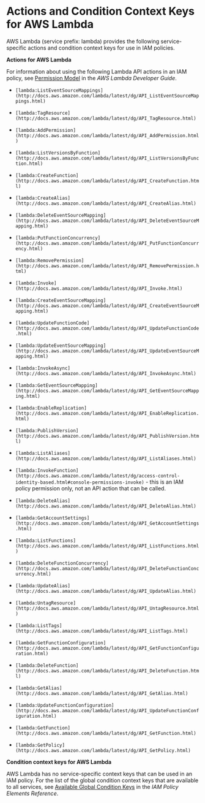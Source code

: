 # Actions and Condition Context Keys for AWS Lambda<a name="list_lambda"></a>

AWS Lambda \(service prefix: lambda\) provides the following service\-specific actions and condition context keys for use in IAM policies\.

**Actions for AWS Lambda**

For information about using the following Lambda API actions in an IAM policy, see [Permission Model](http://docs.aws.amazon.com/lambda/latest/dg/intro-permission-model.html) in the *AWS Lambda Developer Guide*\.

+ `[lambda:ListEventSourceMappings](http://docs.aws.amazon.com/lambda/latest/dg/API_ListEventSourceMappings.html)`

+ `[lambda:TagResource](http://docs.aws.amazon.com/lambda/latest/dg/API_TagResource.html)`

+ `[lambda:AddPermission](http://docs.aws.amazon.com/lambda/latest/dg/API_AddPermission.html)`

+ `[lambda:ListVersionsByFunction](http://docs.aws.amazon.com/lambda/latest/dg/API_ListVersionsByFunction.html)`

+ `[lambda:CreateFunction](http://docs.aws.amazon.com/lambda/latest/dg/API_CreateFunction.html)`

+ `[lambda:CreateAlias](http://docs.aws.amazon.com/lambda/latest/dg/API_CreateAlias.html)`

+ `[lambda:DeleteEventSourceMapping](http://docs.aws.amazon.com/lambda/latest/dg/API_DeleteEventSourceMapping.html)`

+ `[lambda:PutFunctionConcurrency](http://docs.aws.amazon.com/lambda/latest/dg/API_PutFunctionConcurrency.html)`

+ `[lambda:RemovePermission](http://docs.aws.amazon.com/lambda/latest/dg/API_RemovePermission.html)`

+ `[lambda:Invoke](http://docs.aws.amazon.com/lambda/latest/dg/API_Invoke.html)`

+ `[lambda:CreateEventSourceMapping](http://docs.aws.amazon.com/lambda/latest/dg/API_CreateEventSourceMapping.html)`

+ `[lambda:UpdateFunctionCode](http://docs.aws.amazon.com/lambda/latest/dg/API_UpdateFunctionCode.html)`

+ `[lambda:UpdateEventSourceMapping](http://docs.aws.amazon.com/lambda/latest/dg/API_UpdateEventSourceMapping.html)`

+ `[lambda:InvokeAsync](http://docs.aws.amazon.com/lambda/latest/dg/API_InvokeAsync.html)`

+ `[lambda:GetEventSourceMapping](http://docs.aws.amazon.com/lambda/latest/dg/API_GetEventSourceMapping.html)`

+ `[lambda:EnableReplication](http://docs.aws.amazon.com/lambda/latest/dg/API_EnableReplication.html)`

+ `[lambda:PublishVersion](http://docs.aws.amazon.com/lambda/latest/dg/API_PublishVersion.html)`

+ `[lambda:ListAliases](http://docs.aws.amazon.com/lambda/latest/dg/API_ListAliases.html)`

+ `[lambda:InvokeFunction](http://docs.aws.amazon.com/lambda/latest/dg/access-control-identity-based.html#console-permissions-invoke)` \- this is an IAM policy permission only, not an API action that can be called\.

+ `[lambda:DeleteAlias](http://docs.aws.amazon.com/lambda/latest/dg/API_DeleteAlias.html)`

+ `[lambda:GetAccountSettings](http://docs.aws.amazon.com/lambda/latest/dg/API_GetAccountSettings.html)`

+ `[lambda:ListFunctions](http://docs.aws.amazon.com/lambda/latest/dg/API_ListFunctions.html)`

+ `[lambda:DeleteFunctionConcurrency](http://docs.aws.amazon.com/lambda/latest/dg/API_DeleteFunctionConcurrency.html)`

+ `[lambda:UpdateAlias](http://docs.aws.amazon.com/lambda/latest/dg/API_UpdateAlias.html)`

+ `[lambda:UntagResource](http://docs.aws.amazon.com/lambda/latest/dg/API_UntagResource.html)`

+ `[lambda:ListTags](http://docs.aws.amazon.com/lambda/latest/dg/API_ListTags.html)`

+ `[lambda:GetFunctionConfiguration](http://docs.aws.amazon.com/lambda/latest/dg/API_GetFunctionConfiguration.html)`

+ `[lambda:DeleteFunction](http://docs.aws.amazon.com/lambda/latest/dg/API_DeleteFunction.html)`

+ `[lambda:GetAlias](http://docs.aws.amazon.com/lambda/latest/dg/API_GetAlias.html)`

+ `[lambda:UpdateFunctionConfiguration](http://docs.aws.amazon.com/lambda/latest/dg/API_UpdateFunctionConfiguration.html)`

+ `[lambda:GetFunction](http://docs.aws.amazon.com/lambda/latest/dg/API_GetFunction.html)`

+ `[lambda:GetPolicy](http://docs.aws.amazon.com/lambda/latest/dg/API_GetPolicy.html)`

**Condition context keys for AWS Lambda**

AWS Lambda has no service\-specific context keys that can be used in an IAM policy\. For the list of the global condition context keys that are available to all services, see [Available Global Condition Keys](reference_policies_condition-keys.md#AvailableKeys) in the *IAM Policy Elements Reference*\.
